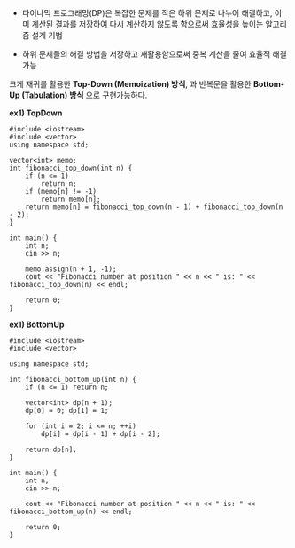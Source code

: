 
- 다이나믹 프로그래밍(DP)은 복잡한 문제를 작은 하위 문제로 나누어 해결하고, 이미 계산된 결과를 저장하여 다시 계산하지 않도록 함으로써 효율성을 높이는 알고리즘 설계 기법

- 하위 문제들의 해결 방법을 저장하고 재활용함으로써 중복 계산을 줄여 효율적 해결가능

크게 재귀를 활용한 **Top-Down (Memoization) 방식**, 
과 반복문을 활용한 **Bottom-Up (Tabulation) 방식** 으로 구현가능하다.

**ex1) TopDown**
```
#include <iostream>
#include <vector>
using namespace std;

vector<int> memo;
int fibonacci_top_down(int n) {
    if (n <= 1)
        return n;
    if (memo[n] != -1)
        return memo[n];
    return memo[n] = fibonacci_top_down(n - 1) + fibonacci_top_down(n - 2);
}

int main() {
    int n;
    cin >> n;
   
    memo.assign(n + 1, -1);
    cout << "Fibonacci number at position " << n << " is: " << fibonacci_top_down(n) << endl;

    return 0;
}
```

**ex1) BottomUp**
```
#include <iostream>
#include <vector>

using namespace std;

int fibonacci_bottom_up(int n) { 
    if (n <= 1) return n;

    vector<int> dp(n + 1);
    dp[0] = 0; dp[1] = 1;

    for (int i = 2; i <= n; ++i)
        dp[i] = dp[i - 1] + dp[i - 2];

    return dp[n];
}

int main() {
    int n;
    cin >> n;

    cout << "Fibonacci number at position " << n << " is: " << fibonacci_bottom_up(n) << endl;

    return 0;
}
```